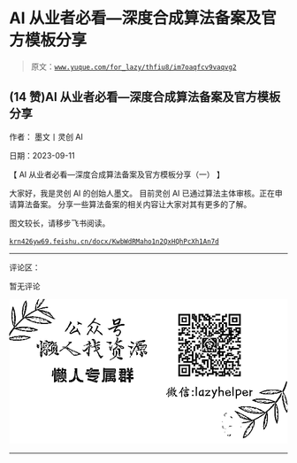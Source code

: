 # AI 从业者必看—深度合成算法备案及官方模板分享

> 原文：[`www.yuque.com/for_lazy/thfiu8/im7oaqfcv9vaqvg2`](https://www.yuque.com/for_lazy/thfiu8/im7oaqfcv9vaqvg2)

## (14 赞)AI 从业者必看—深度合成算法备案及官方模板分享

作者： 墨文丨灵创 AI

日期：2023-09-11

【 AI 从业者必看—深度合成算法备案及官方模板分享（一） 】

大家好，我是灵创 AI 的创始人墨文。
目前灵创 AI 已通过算法主体审核。正在申请算法备案。
分享一些算法备案的相关内容让大家对其有更多的了解。

图文较长，请移步飞书阅读。

[`krn426yw69.feishu.cn/docx/KwbWdRMaho1n2QxHQhPcXh1An7d`](https://krn426yw69.feishu.cn/docx/KwbWdRMaho1n2QxHQhPcXh1An7d)

* * *

评论区：

暂无评论

![](img/1c37d505930596d12a88ab23e11aa07a.png)

* * *